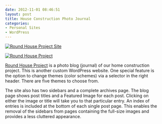 ```yaml
---
date: 2012-11-01 08:46:51
layout: post
title: House Construction Photo Journal
categories:
- Personal Sites
- WordPress
---
```


[![Round House Project Site]({{site.url}}{{base.url}}/images/house-screenshot2.jpg)](http://house.milosh.me)

[![Round House Project]({{site.url}}{{base.url}}/images/house-screenshot.jpg)](http://house.milosh.me)

[Round House Project](http://milosh.me/house) is a photo blog (journal) of our home construction project. This is another custom WordPress website. One special feature is the option to change themes (color schemes) via a selector in the right header. There are five themes to choose from.

The site also has two sidebars and a complete archives page. The blog page shows post titles and a Featured Image for each post. Clicking on either the image or title will take you to that particular entry. An index of entries is included at the bottom of each single post page. This enables the removal of the sidebars from pages containing the full-size images and provides a less cluttered appearance.

